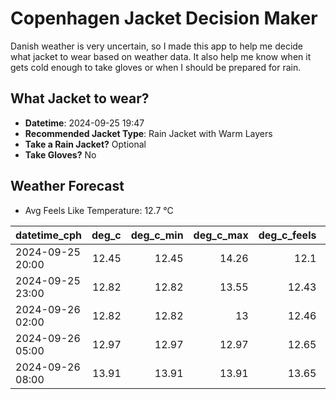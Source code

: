 
# Copenhagen Jacket Decision Maker

Danish weather is very uncertain, so I made this app to help me decide what jacket to wear based on weather data. 
It also help me know when it gets cold enough to take gloves or when I should be prepared for rain.

## What Jacket to wear?

- **Datetime**: 2024-09-25 19:47
- **Recommended Jacket Type**: Rain Jacket with Warm Layers
- **Take a Rain Jacket?** Optional
- **Take Gloves?** No

## Weather Forecast
- Avg Feels Like Temperature: 12.7 °C

| datetime_cph     |   deg_c |   deg_c_min |   deg_c_max |   deg_c_feels | weather   | wind   | rain   |
|:-----------------|--------:|------------:|------------:|--------------:|:----------|:-------|:-------|
| 2024-09-25 20:00 |   12.45 |       12.45 |       14.26 |         12.1  | Rain      | Low    | Low    |
| 2024-09-25 23:00 |   12.82 |       12.82 |       13.55 |         12.43 | Clouds    | Low    | None   |
| 2024-09-26 02:00 |   12.82 |       12.82 |       13    |         12.46 | Clouds    | Low    | None   |
| 2024-09-26 05:00 |   12.97 |       12.97 |       12.97 |         12.65 | Clouds    | Low    | None   |
| 2024-09-26 08:00 |   13.91 |       13.91 |       13.91 |         13.65 | Rain      | Low    | Low    |
        